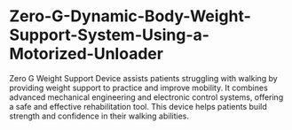 # Zero-G-Dynamic-Body-Weight-Support-System-Using-a-Motorized-Unloader
Zero G Weight Support Device assists patients struggling with walking by providing weight support to practice and improve mobility. It combines advanced mechanical engineering and electronic control systems, offering a safe and effective rehabilitation tool. This device helps patients build strength and confidence in their walking abilities.
